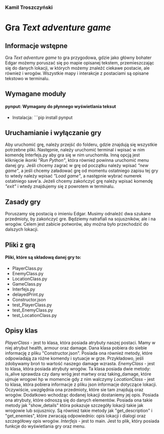 ### Kamil Troszczyński
# Gra *Text adventure game*

## Informacje wstępne
Gra *Text adventure game* to gra przygodowa, gdzie jako główny bohater Edgar możemy poruszać się po mapie opisanej tekstem, przemieszczając się do danych lokacji, w których możemy znaleźć ciekawe postacie, ale również i wrogów. Wszystkie mapy i interakcje z postaciami są opisane tekstowo w terminalu.

## Wymagane moduły
#### pynput: Wymagany do płynnego wyświetlania teksut
- Instalacja: ```pip install pynput 

## Uruchamianie i wyłączanie gry
Aby uruchomić grę, należy przejść do folderu, gdzie znajdują się wszystkie potrzebne pliki. Następnie, należy uruchomić terminal i wpisać w nim komendę Interfejs.py aby gra się w nim uruchomiła. Inną opcją jest kliknięcie ikonki *"Run Python"*, która również powinna uruchomić menu danej gry. Jeśli chcemy zagrać w grę od początku należy wpisać *"new game"*, a jeśli chcemy załadować grę od momentu ostatniego zapisu tej gry to wtedy należy wpisać *"Load game"*, a następnie wybrać numerek ostatniego save'a. Jeżeli chcemy zakończyć grę należy wpisać komendę *"exit"* i wtedy znajdujemy się z powrotem w terminalu.

## Zasady gry
Poruszamy się postacią o imieniu Edgar. Musimy odnaleźć dwa szukane przedmioty, by zakończyć gre. Będziemy natrafiali na sojuszników, ale i na wrogów. Celem jest zabicie potworów, aby można było przechodzić do dalszych lokacji.

## Pliki z grą

#### Pliki, które są składową danej gry to:
- PlayerClass.py
- EnemyClass.py
- LocationClass.py
- GameClass.py
- Interfejs.py
- delayedPrint.py
- Constructor.json
- test_PlayerClass.py
- test_EnemyClass.py
- test_LocationClass.py


## Opisy klas
*PlayerClass* - jest to klasa, która posiada atrybuty naszej postaci. Mamy w niej atrybut health, armour oraz damage. Dana klasa pobiera do siebie informację z pliku "Constructor.json". Posiada ona również metody, które odpowiadają za różne komendy i sytuacje w grze. Przykładowo, jeśli zdobywamy broń to wartość naszego damage wzrasta.
*EnemyClass* - jest to klasa, która posiada atrybuty wrogów. Ta klasa posiada dwie metody: is_alive sprawdza czy dany wróg jest martwy oraz taking_damage, które ujmuje wrogowi hp w momencie gdy z nim walczymy
*LocationClass* - jest to klasa, która pobiera informacje z pliku json informacje dotyczące lokacji. Oczywiście, uwzględnia ona przedmioty, które sie tam znajdują oraz wrogów. Dodatkowo wchodząc dodanej lokacji dostaniemy jej opis. Posiada ona atrybuty, które odnoszą się do danych elementów.  Posiada ona takie metody jak "show_details" która pokazuje szczegóły lokacji takie jak wrogowie lub sojusznicy. Są również takie metody jak "get_description" i "get_enemies", które zwracają odpowiednio: opis lokacji i dialogi oraz szczegółowy opis wrogów.
*Interfejs* - jest to main. Jest to plik, który posiada funkcje do wyświetlania gry oraz menu.
